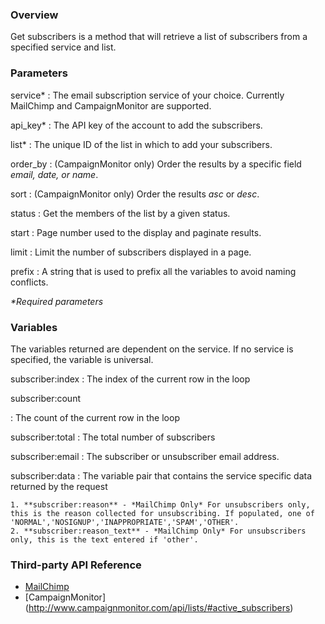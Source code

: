 ### Overview

Get subscribers is a method that will retrieve a list of subscribers from a specified service and list.


### Parameters

service*
:	The email subscription service of your choice. Currently MailChimp and CampaignMonitor are supported.

api_key*
:	The API key of the account to add the subscribers.

list*
:	The unique ID of the list in which to add your subscribers.

order_by
:	(CampaignMonitor only) Order the results by a specific field <em>email, date, or name</em>.

sort
:	(CampaignMonitor only) Order the results <em>asc</em> or <em>desc</em>.

status
:	Get the members of the list by a given status.

start
:	Page number used to the display and paginate results.

limit
:	Limit the number of subscribers displayed in a page.

prefix
:	A string that is used to prefix all the variables to avoid naming conflicts.

_*Required parameters_


### Variables

The variables returned are dependent on the service. If no service is specified, the variable is universal.

subscriber:index
:	The index of the current row in the loop

subscriber:count

:	The count of the current row in the loop

subscriber:total
:	The total number of subscribers	

subscriber:email
:	The subscriber or unsubscriber email address.

subscriber:data
:	The variable pair that contains the service specific data returned by the request

	1. **subscriber:reason** - *MailChimp Only* For unsubscribers only, this is the reason collected for unsubscribing. If populated, one of 'NORMAL','NOSIGNUP','INAPPROPRIATE','SPAM','OTHER'.
	2. **subscriber:reason_text** - *MailChimp Only* For unsubscribers only, this is the text entered if 'other'.
	
	
### Third-party API Reference

- [MailChimp](http://apidocs.mailchimp.com/api/1.3/listmembers.func.php)
- [CampaignMonitor] (http://www.campaignmonitor.com/api/lists/#active_subscribers)
